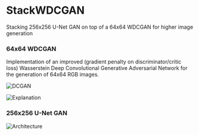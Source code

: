 # StackWDCGAN
Stacking 256x256 U-Net GAN on top of a 64x64 WDCGAN for higher image generation


### 64x64 WDCGAN
Implementation of an improved (gradient penalty on discriminator/critic loss) Wasserstein Deep Convolutional Generative Adversarial Network for the generation of 64x64 RGB images.

![DCGAN](https://gluon.mxnet.io/_images/dcgan.png)

![Explanation](https://cdn-images-1.medium.com/max/1600/1*JnBQNCOJxa8w9YMc5YjoXQ.png)



### 256x256 U-Net GAN

![Architecture](https://pbs.twimg.com/media/DDdki4uXsAEVGTU.jpg)
